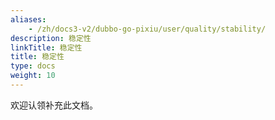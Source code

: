 ```yaml
---
aliases:
    - /zh/docs3-v2/dubbo-go-pixiu/user/quality/stability/
description: 稳定性
linkTitle: 稳定性
title: 稳定性
type: docs
weight: 10
---
```



欢迎认领补充此文档。
